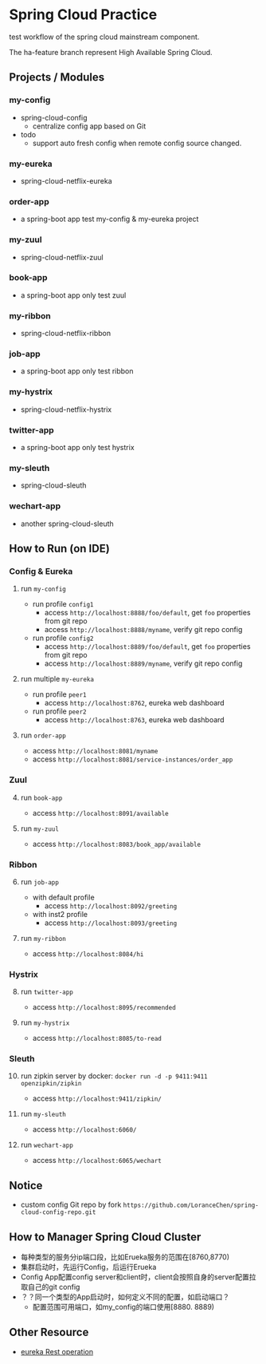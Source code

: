 # Spring Cloud Practice
test workflow of the spring cloud mainstream component.

The ha-feature branch represent High Available Spring Cloud.

## Projects / Modules
### my-config
- spring-cloud-config
    - centralize config app based on Git
- todo
    - support auto fresh config when remote config source changed.

### my-eureka
- spring-cloud-netflix-eureka

### order-app
- a spring-boot app test my-config & my-eureka project

### my-zuul
- spring-cloud-netflix-zuul

### book-app
- a spring-boot app only test zuul

### my-ribbon
- spring-cloud-netflix-ribbon

### job-app
- a spring-boot app only test ribbon

### my-hystrix
- spring-cloud-netflix-hystrix

### twitter-app
- a spring-boot app only test hystrix

### my-sleuth
- spring-cloud-sleuth

### wechart-app
- another spring-cloud-sleuth


## How to Run (on IDE)
### Config & Eureka
1. run `my-config`
    - run profile `config1`
        - access `http://localhost:8888/foo/default`, get `foo` properties from git repo 
        - access `http://localhost:8888/myname`, verify git repo config
    - run profile `config2`
        - access `http://localhost:8889/foo/default`, get `foo` properties from git repo 
        - access `http://localhost:8889/myname`, verify git repo config
2. run multiple `my-eureka`
    - run profile `peer1`
        - access `http://localhost:8762`, eureka web dashboard
    - run profile `peer2`
        - access `http://localhost:8763`, eureka web dashboard

3. run `order-app`
    - access `http://localhost:8081/myname`
    - access `http://localhost:8081/service-instances/order_app`

### Zuul
4. run `book-app`
    - access `http://localhost:8091/available`

5. run `my-zuul`
    - access `http://localhost:8083/book_app/available`

### Ribbon
6. run `job-app`
    - with default profile
        - access `http://localhost:8092/greeting`
    - with inst2 profile
        - access `http://localhost:8093/greeting`

7. run `my-ribbon`
    - access `http://localhost:8084/hi`
   
### Hystrix
8. run `twitter-app`
    - access `http://localhost:8095/recommended`

9. run `my-hystrix`
    - access `http://localhost:8085/to-read`
    
### Sleuth
10. run zipkin server by docker: `docker run -d -p 9411:9411 openzipkin/zipkin`
    - access `http://localhost:9411/zipkin/`
    
11. run `my-sleuth`
    - access `http://localhost:6060/`

12. run `wechart-app`
    - access `http://localhost:6065/wechart`
    
## Notice
- custom config Git repo by fork `https://github.com/LoranceChen/spring-cloud-config-repo.git`

## How to Manager Spring Cloud Cluster
- 每种类型的服务分ip端口段，比如Erueka服务的范围在[8760,8770)
- 集群启动时，先运行Config，后运行Erueka
- Config App配置config server和client时，client会按照自身的server配置拉取自己的git config
- ？？同一个类型的App启动时，如何定义不同的配置，如启动端口？
    - 配置范围可用端口，如my_config的端口使用[8880. 8889)

## Other Resource
- [eureka Rest operation](https://github.com/Netflix/eureka/wiki/Eureka-REST-operations)